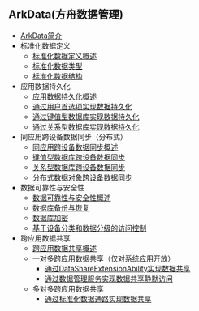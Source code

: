 ## ArkData(方舟数据管理)

- [ArkData简介](../database/data-mgmt-overview.md)
- 标准化数据定义
  - [标准化数据定义概述](../database/unified-data-definition-overview.md)
  - [标准化数据类型](../database/uniform-data-type-descriptors.md)
  - [标准化数据结构](../database/uniform-data-structure.md)
- 应用数据持久化
  - [应用数据持久化概述](../database/app-data-persistence-overview.md)
  - [通过用户首选项实现数据持久化](../database/data-persistence-by-preferences.md)
  - [通过键值型数据库实现数据持久化](../database/data-persistence-by-kv-store.md)
  - [通过关系型数据库实现数据持久化](../database/data-persistence-by-rdb-store.md)
- 同应用跨设备数据同步（分布式）
  - [同应用跨设备数据同步概述](../database/sync-app-data-across-devices-overview.md)
  - [键值型数据库跨设备数据同步](../database/data-sync-of-kv-store.md)
  - [关系型数据库跨设备数据同步](../database/data-sync-of-rdb-store.md)
  - [分布式数据对象跨设备数据同步](../database/data-sync-of-distributed-data-object.md)
- 数据可靠性与安全性
  - [数据可靠性与安全性概述](../database/data-reliability-security-overview.md)
  - [数据库备份与恢复](../database/data-backup-and-restore.md)
  - [数据库加密](../database/data-encryption.md)
  - [基于设备分类和数据分级的访问控制](../database/access-control-by-device-and-data-level.md)
- 跨应用数据共享
  - [跨应用数据共享概述](../database/data-share-overview.md)
  - 一对多跨应用数据共享（仅对系统应用开放）
    - [通过DataShareExtensionAbility实现数据共享](../database/share-data-by-datashareextensionability.md)
    - [通过数据管理服务实现数据共享静默访问](../database/share-data-by-silent-access.md)
  - 多对多跨应用数据共享 
    - [通过标准化数据通路实现数据共享](../database/unified-data-channels.md)